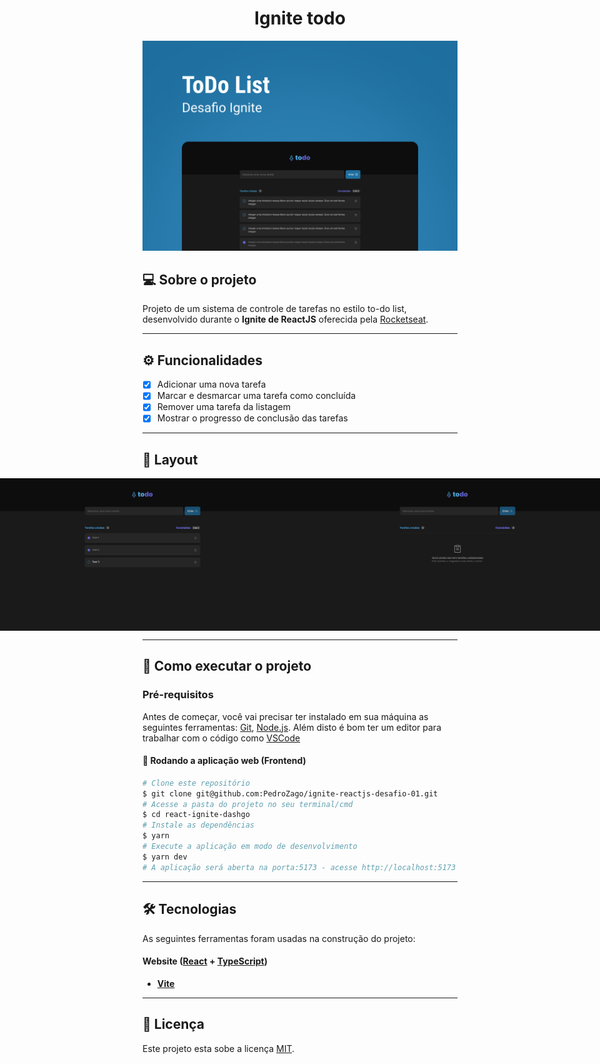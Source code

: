 <h1 align="center">
  Ignite todo
</h1>

![cover](.github/assets/capa.png)

## 💻 Sobre o projeto

Projeto de um sistema de controle de tarefas no estilo to-do list, desenvolvido durante o **Ignite de ReactJS** oferecida pela [Rocketseat](https://www.rocketseat.com.br/ignite/).

---

## ⚙️ Funcionalidades

- [x] Adicionar uma nova tarefa
- [x] Marcar e desmarcar uma tarefa como concluída
- [x] Remover uma tarefa da listagem
- [x] Mostrar o progresso de conclusão das tarefas

---

## 🎨 Layout

<p align="center" style="display: flex; align-items: flex-start; justify-content: center;">
  <img alt="todo" title="todo" src=".github/assets/home (1).jpeg" width="720px">

  <img alt="todo" title="todo" src=".github/assets/home (2).jpeg" width="720px">
</p>

---

## 🚀 Como executar o projeto

### Pré-requisitos

Antes de começar, você vai precisar ter instalado em sua máquina as seguintes ferramentas:
[Git](https://git-scm.com), [Node.js](https://nodejs.org/en/).
Além disto é bom ter um editor para trabalhar com o código como [VSCode](https://code.visualstudio.com/)

#### 🧭 Rodando a aplicação web (Frontend)

```bash
# Clone este repositório
$ git clone git@github.com:PedroZago/ignite-reactjs-desafio-01.git
# Acesse a pasta do projeto no seu terminal/cmd
$ cd react-ignite-dashgo
# Instale as dependências
$ yarn
# Execute a aplicação em modo de desenvolvimento
$ yarn dev
# A aplicação será aberta na porta:5173 - acesse http://localhost:5173
```

---

## 🛠 Tecnologias

As seguintes ferramentas foram usadas na construção do projeto:

#### **Website** ([React](https://reactjs.org/) + [TypeScript](https://www.typescriptlang.org/))

- **[Vite](https://vitejs.dev/)**

---

## 📝 Licença

Este projeto esta sobe a licença [MIT](./LICENSE).
